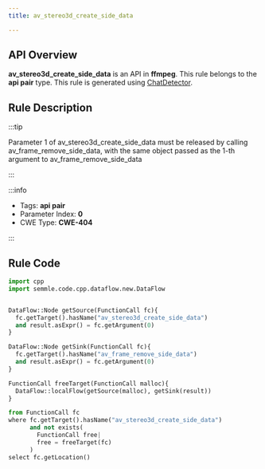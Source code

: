 ```yaml
---
title: av_stereo3d_create_side_data

---
```



## API Overview
**av_stereo3d_create_side_data** is an API in **ffmpeg**. This rule belongs to the **api pair** type. This rule is generated using [ChatDetector](../../tools/ChatDetector).
## Rule Description

:::tip

Parameter 1 of av_stereo3d_create_side_data must be released by calling av_frame_remove_side_data, with the same object passed as the 1-th argument to av_frame_remove_side_data

:::

:::info

- Tags: **api pair**
- Parameter Index: **0**
- CWE Type: **CWE-404**

:::

## Rule Code
```python
import cpp
import semmle.code.cpp.dataflow.new.DataFlow


DataFlow::Node getSource(FunctionCall fc){
  fc.getTarget().hasName("av_stereo3d_create_side_data")
  and result.asExpr() = fc.getArgument(0)
}

DataFlow::Node getSink(FunctionCall fc){
  fc.getTarget().hasName("av_frame_remove_side_data")
  and result.asExpr() = fc.getArgument(0)
}

FunctionCall freeTarget(FunctionCall malloc){
  DataFlow::localFlow(getSource(malloc), getSink(result))
}

from FunctionCall fc
where fc.getTarget().hasName("av_stereo3d_create_side_data")
      and not exists(
        FunctionCall free| 
        free = freeTarget(fc)
      )
select fc.getLocation()
```
